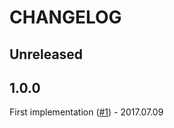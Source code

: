 # CHANGELOG

## Unreleased

## 1.0.0

First implementation ([#1][pr1]) - 2017.07.09

[pr1]: https://github.com/juanitofatas/safe_operation/pull/1

